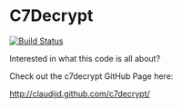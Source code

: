 # C7Decrypt

[![Build Status](https://secure.travis-ci.org/claudijd/c7decrypt.png)](http://travis-ci.org/claudijd/c7decrypt)

Interested in what this code is all about?

Check out the c7decrypt GitHub Page here:

http://claudijd.github.com/c7decrypt/
